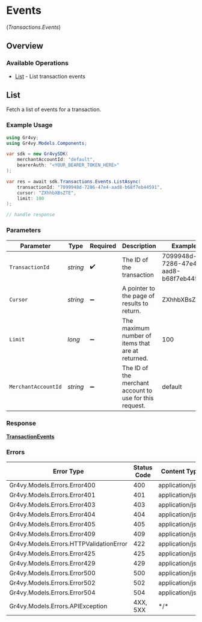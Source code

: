 # Events
(*Transactions.Events*)

## Overview

### Available Operations

* [List](#list) - List transaction events

## List

Fetch a list of events for a transaction.

### Example Usage

```csharp
using Gr4vy;
using Gr4vy.Models.Components;

var sdk = new Gr4vySDK(
    merchantAccountId: "default",
    bearerAuth: "<YOUR_BEARER_TOKEN_HERE>"
);

var res = await sdk.Transactions.Events.ListAsync(
    transactionId: "7099948d-7286-47e4-aad8-b68f7eb44591",
    cursor: "ZXhhbXBsZTE",
    limit: 100
);

// handle response
```

### Parameters

| Parameter                                               | Type                                                    | Required                                                | Description                                             | Example                                                 |
| ------------------------------------------------------- | ------------------------------------------------------- | ------------------------------------------------------- | ------------------------------------------------------- | ------------------------------------------------------- |
| `TransactionId`                                         | *string*                                                | :heavy_check_mark:                                      | The ID of the transaction                               | 7099948d-7286-47e4-aad8-b68f7eb44591                    |
| `Cursor`                                                | *string*                                                | :heavy_minus_sign:                                      | A pointer to the page of results to return.             | ZXhhbXBsZTE                                             |
| `Limit`                                                 | *long*                                                  | :heavy_minus_sign:                                      | The maximum number of items that are at returned.       | 100                                                     |
| `MerchantAccountId`                                     | *string*                                                | :heavy_minus_sign:                                      | The ID of the merchant account to use for this request. | default                                                 |

### Response

**[TransactionEvents](../../Models/Components/TransactionEvents.md)**

### Errors

| Error Type                              | Status Code                             | Content Type                            |
| --------------------------------------- | --------------------------------------- | --------------------------------------- |
| Gr4vy.Models.Errors.Error400            | 400                                     | application/json                        |
| Gr4vy.Models.Errors.Error401            | 401                                     | application/json                        |
| Gr4vy.Models.Errors.Error403            | 403                                     | application/json                        |
| Gr4vy.Models.Errors.Error404            | 404                                     | application/json                        |
| Gr4vy.Models.Errors.Error405            | 405                                     | application/json                        |
| Gr4vy.Models.Errors.Error409            | 409                                     | application/json                        |
| Gr4vy.Models.Errors.HTTPValidationError | 422                                     | application/json                        |
| Gr4vy.Models.Errors.Error425            | 425                                     | application/json                        |
| Gr4vy.Models.Errors.Error429            | 429                                     | application/json                        |
| Gr4vy.Models.Errors.Error500            | 500                                     | application/json                        |
| Gr4vy.Models.Errors.Error502            | 502                                     | application/json                        |
| Gr4vy.Models.Errors.Error504            | 504                                     | application/json                        |
| Gr4vy.Models.Errors.APIException        | 4XX, 5XX                                | \*/\*                                   |
